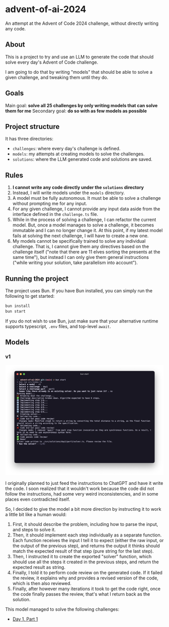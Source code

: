 # advent-of-ai-2024

An attempt at the Advent of Code 2024 challenge, without directly writing any code.

## About

This is a project to try and use an LLM to generate the code that should solve every day's Advent of Code challenge.

I am going to do that by writing "models" that should be able to solve a given challenge, and tweaking them until they do.

## Goals
Main goal: **solve all 25 challenges by only writing models that can solve them for me**
Secondary goal: **do so with as few models as possible**

## Project structure

It has three directories:
- `challenges`: where every day's challenge is defined.
- `models`: my attempts at creating models to solve the challenges.
- `solutions`: where the LLM generated code and solutions are saved.

## Rules
1. **I cannot write any code directly under the `solutions` directory**
2. Instead, I will write models under the `models` directory.
3. A model must be fully autonomous. It must be able to solve a challenge without prompting me for any input.
4. For any given challenge, I cannot provide any input data aside from the interface defined in the `challenge.ts` file.
5. While in the process of solving a challenge, I can refactor the current model. But, once a model manages to solve a challenge, it becomes immutable and I can no longer change it. At this point, if my latest model fails at solving the next challenge, I will have to create a new one.
6. My models cannot be specifically trained to solve any individual challenge. That is, I cannot give them any directives based on the challenge itself ("note that there are 11 elves sorting the presents at the same time"), but instead I can only give them general instructions ("while writing your solution, take parallelism into account").

## Running the project
The project uses Bun. If you have Bun installed, you can simply run the following to get started:

```sh
bun install
bun start
```

If you do not wish to use Bun, just make sure that your alternative runtime supports typescript, `.env` files, and top-level `await`.

## Models

### v1

![v1 model](./v1.png)

I originally planned to just feed the instructions to ChatGPT and have it write the code. I soon realized that it wouldn't work because the code did not follow the instructions, had some very weird inconsistencies, and in some places even contradicted itself.

So, I decided to give the model a bit more direction by instructing it to work a little bit like a human would:
1. First, it should describe the problem, including how to parse the input, and steps to solve it.
2. Then, it should implement each step individually as a separate function. Each function receives the input I tell it to expect (either the raw input, or the output of the previous step), and returns the output it thinks should match the expected result of that step (pure string for the last step).
3. Then, I instructed it to create the exported "solver" function, which should use all the steps it created in the previous steps, and return the expected result as string.
4. Finally, I told it to perform code review on the generated code. If it failed the review, it explains why and provides a revised version of the code, which is then also reviewed.
5. Finally, after however many iterations it took to get the code right, once the code finally passes the review, that's what I return back as the solution.

This model managed to solve the following challenges:
- [Day 1, Part 1](./src/solutions/day1/part1)
